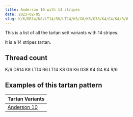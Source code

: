 ```yaml
---
title: Anderson 10 with 14 stripes
date: 2023-02-05
slug: K/6/DR14/K8/LT14/R6/LT14/K8/G6/K6/G38/K4/G4/K4/R/6
---
```

This is a list of all the tartan sett variants with 14 stripes.

It is a 14 stripes tartan.


## Thread count
K/6 DR14 K8 LT14 R6 LT14 K8 G6 K6 G38 K4 G4 K4 R/6

## Examples of this tartan pattern

| Tartan Variants |
|---------------|
| [Anderson 10](/variants/k/6/dr14/k8/lt14/r6/lt14/k8/g6/k6/g38/k4/g4/k4/r/6-dr800000-g008000-k000000-lt806050-rc00000)||
